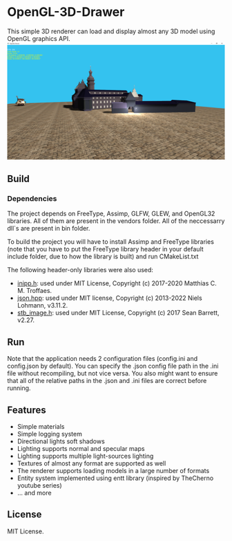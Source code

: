 # OpenGL-3D-Drawer
This simple 3D renderer can load and display almost any 3D model using OpenGL graphics API.
![mainImage](https://github.com/Retro52/OpenGL-3D-Drawer/blob/main/res/img/DefaultImage.png?raw=true)

## Build
### Dependencies
The project depends on FreeType, Assimp, GLFW, GLEW, and OpenGL32 libraries. All of them are present in the vendors folder. All of the neccessarry dll`s are present in bin folder.

To build the project you will have to install Assimp and FreeType libraries (note that you have to put the FreeType library header in your default include folder, due to how the library is built) and run CMakeList.txt

The following header-only libraries were also used:
 - [inipp.h](https://github.com/mcmtroffaes/inipp): used under MIT License, Copyright (c) 2017-2020 Matthias C. M. Troffaes.
 - [json.hpp](https://github.com/nlohmann/json): used under MIT license, Copyright (c) 2013-2022 Niels Lohmann, v3.11.2.
 - [stb_image.h](https://github.com/nothings/stb/blob/master/stb_image.h): used under MIT License, Copyright (c) 2017 Sean Barrett, v2.27.

## Run
Note that the application needs 2 configuration files (config.ini and config.json by default). You can specify the .json config file path in the .ini file without recompiling, but not vice versa. You also might want to ensure that all of the relative paths in the .json and .ini files are correct before running.

## Features
- Simple materials
- Simple logging system
- Directional lights soft shadows
- Lighting supports normal and specular maps
- Lighting supports multiple light-sources lighting
- Textures of almost any format are supported as well
- The renderer supports loading models in a large number of formats
- Entity system implemented using entt library (inspired by TheCherno youtube series)
- ... and more

## License

MIT License.
